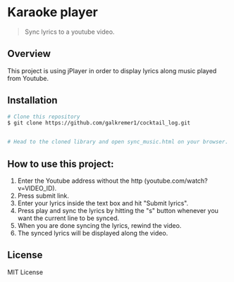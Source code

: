 # Karaoke player
> Sync lyrics to a youtube video.

## Overview

This project is using jPlayer in order to display lyrics along 
music played from Youtube.

## Installation

```sh
# Clone this repository
$ git clone https://github.com/galkremer1/cocktail_log.git


# Head to the cloned library and open sync_music.html on your browser.
```

## How to use this project:
1. Enter the Youtube address without the http (youtube.com/watch?v=VIDEO_ID).
2. Press submit link.
3. Enter your lyrics inside the text box and hit "Submit lyrics".
4. Press play and sync the lyrics by hitting the "s" button whenever you want the current line
to be synced.
5. When you are done syncing the lyrics, rewind the video.
6. The synced lyrics will be displayed along the video.


## License

MIT License
